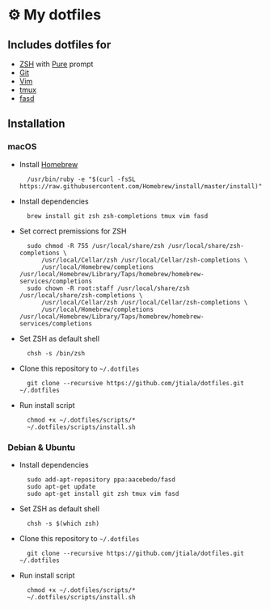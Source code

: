 # ⚙️ My dotfiles

## Includes dotfiles for

* [ZSH][zsh] with [Pure][pure] prompt
* [Git][git]
* [Vim][vim]
* [tmux][tmux]
* [fasd][fasd]

## Installation

### macOS

* Install [Homebrew][homebrew]

		/usr/bin/ruby -e "$(curl -fsSL https://raw.githubusercontent.com/Homebrew/install/master/install)"

* Install dependencies

		brew install git zsh zsh-completions tmux vim fasd
		
* Set correct premissions for ZSH

		sudo chmod -R 755 /usr/local/share/zsh /usr/local/share/zsh-completions \
			/usr/local/Cellar/zsh /usr/local/Cellar/zsh-completions \
			/usr/local/Homebrew/completions /usr/local/Homebrew/Library/Taps/homebrew/homebrew-services/completions
		sudo chown -R root:staff /usr/local/share/zsh /usr/local/share/zsh-completions \
			/usr/local/Cellar/zsh /usr/local/Cellar/zsh-completions \
			/usr/local/Homebrew/completions /usr/local/Homebrew/Library/Taps/homebrew/homebrew-services/completions
		
* Set ZSH as default shell

		chsh -s /bin/zsh
		
* Clone this repository to `~/.dotfiles`

		git clone --recursive https://github.com/jtiala/dotfiles.git ~/.dotfiles
		
* Run install script

		chmod +x ~/.dotfiles/scripts/*
		~/.dotfiles/scripts/install.sh

### Debian & Ubuntu

* Install dependencies

		sudo add-apt-repository ppa:aacebedo/fasd
		sudo apt-get update
		sudo apt-get install git zsh tmux vim fasd
		
* Set ZSH as default shell

		chsh -s $(which zsh)

* Clone this repository to `~/.dotfiles`

		git clone --recursive https://github.com/jtiala/dotfiles.git ~/.dotfiles
		
* Run install script

		chmod +x ~/.dotfiles/scripts/*
		~/.dotfiles/scripts/install.sh

[zsh]: http://www.zsh.org
[pure]: https://github.com/sindresorhus/pure
[git]: https://git-scm.com
[vim]: https://www.vim.org
[tmux]: https://github.com/tmux/tmux/wiki
[fasd]: https://github.com/clvv/fasd
[homebrew]: https://brew.sh
